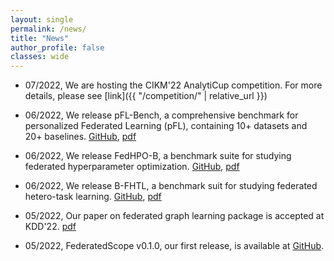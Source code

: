 ```yaml
---
layout: single
permalink: /news/
title: "News"
author_profile: false
classes: wide
---
```


- 07/2022, We are hosting the CIKM'22 AnalytiCup competition. For more details, please see [link]({{ "/competition/" | relative_url }})

- 06/2022, We release pFL-Bench, a comprehensive benchmark for personalized Federated Learning (pFL), containing 10+ datasets and 20+ baselines. [GitHub](https://github.com/alibaba/FederatedScope/tree/master/benchmark/pFL-Bench), [pdf](https://arxiv.org/pdf/2206.03655.pdf) 

- 06/2022, We release FedHPO-B, a benchmark suite for studying federated hyperparameter optimization. [GitHub](https://github.com/alibaba/FederatedScope/tree/master/benchmark/FedHPOB), [pdf](https://arxiv.org/abs/2206.03966.pdf)

- 06/2022, We release B-FHTL, a benchmark suit for studying federated hetero-task learning. [GitHub](https://github.com/alibaba/FederatedScope/tree/master/benchmark/B-FHTL), [pdf](https://arxiv.org/pdf/2206.03436v2.pdf)

- 05/2022, Our paper on federated graph learning package is accepted at KDD'22. [pdf](https://arxiv.org/pdf/2204.05562.pdf)

- 05/2022, FederatedScope v0.1.0, our first release, is available at [GitHub](https://github.com/alibaba/FederatedScope).

